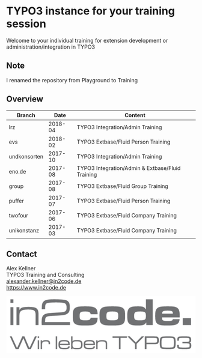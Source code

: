# TYPO3 instance for your training session

Welcome to your individual training for extension development or administration/integration in TYPO3  

## Note

I renamed the repository from Playground to Training

## Overview

| Branch      | Date        | Content                                           | 
| ----------- | ----------- | ------------------------------------------------- |
| lrz         | 2018-04     | TYPO3 Integration/Admin Training                  |
| evs         | 2018-02     | TYPO3 Extbase/Fluid Person Training               |
| undkonsorten| 2017-10     | TYPO3 Integration/Admin Training                  |
| eno.de      | 2017-08     | TYPO3 Integration/Admin & Extbase/Fluid Training  |
| group       | 2017-08     | TYPO3 Extbase/Fluid Group Training                |
| puffer      | 2017-07     | TYPO3 Extbase/Fluid Person Training               |
| twofour     | 2017-06     | TYPO3 Extbase/Fluid Company Training              |
| unikonstanz | 2017-03     | TYPO3 Extbase/Fluid Company Training              |

## Contact

Alex Kellner  
TYPO3 Training and Consulting  
alexander.kellner@in2code.de  
https://www.in2code.de

![in2code - Wir leben TYPO3](https://raw.githubusercontent.com/einpraegsam/playground/master/typo3conf/ext/template/Resources/Public/Images/in2code.png)
